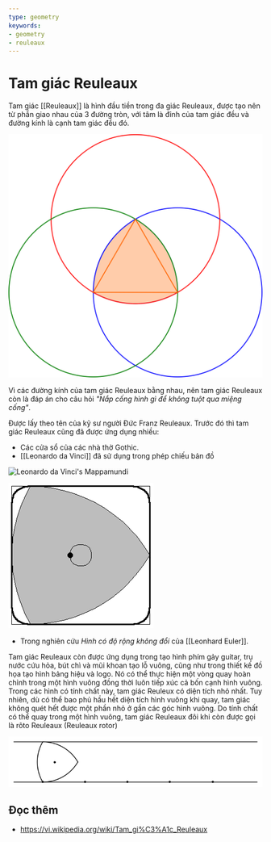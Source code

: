 ```yaml
---
type: geometry
keywords:
- geometry
- reuleaux
---
```

# Tam giác Reuleaux

Tam giác [[Reuleaux]] là hình đầu tiền trong đa giác Reuleaux, được tạo nên từ phần giao nhau của 3 đường tròn, với tâm là đỉnh của tam giác đều và đường kính là cạnh tam giác đều đó.

![Reuleaux triangle](media/Construction_triangle_Reuleaux.svg)

Vì các đường kính của tam giác Reuleaux bằng nhau, nên tam giác Reuleaux còn là đáp án cho câu hỏi *"Nắp cống hình gì để không tuột qua miệng cống"*.

Được lấy theo tên của kỹ sư người Đức Franz Reuleaux. Trước đó thì tam giác Reuleaux cũng đã được ứng dụng nhiều:

- Các cửa sổ của các nhà thờ Gothic.
- [[Leonardo da Vinci]] đã sử dụng trong phép chiếu bản đồ

![Leonardo da Vinci's Mappamundi](media/Leonardo_da_Vinci’s_Mappamundi.jpg)

![Reuleaux triangle](media/reuleaux.gif)

- Trong nghiên cứu *Hình có độ rộng không đổi* của [[Leonhard Euler]].

Tam giác Reuleaux còn được ứng dụng trong tạo hình phím gảy guitar, trụ nước cứu hỏa, bút chì và mũi khoan tạo lỗ vuông, cũng như trong thiết kế đồ họa tạo hình bảng hiệu và logo. Nó có thể thực hiện một vòng quay hoàn chỉnh trong một hình vuông đồng thời luôn tiếp xúc cả bốn cạnh hình vuông. Trong các hình có tính chất này, tam giác Reuleux có diện tích nhỏ nhất. Tuy nhiên, dù có thể bao phủ hầu hết diện tích hình vuông khi quay, tam giác không quét hết được một phần nhỏ ở gần các góc hình vuông. Do tính chất có thể quay trong một hình vuông, tam giác Reuleaux đôi khi còn được gọi là rôto Reuleaux (Reuleaux rotor)

![](media/KkFcP.gif)

## Đọc thêm

- https://vi.wikipedia.org/wiki/Tam_gi%C3%A1c_Reuleaux